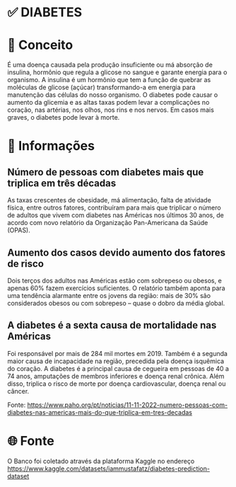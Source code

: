 # ✅ DIABETES

# 📖 Conceito

É uma doença causada pela produção insuficiente ou má absorção de insulina, hormônio que regula a glicose no sangue e garante energia para o organismo. A insulina é um hormônio que tem a função de quebrar as moléculas de glicose (açúcar) transformando-a em energia para manutenção das células do nosso organismo. O diabetes pode causar o aumento da glicemia e as altas taxas podem levar a complicações no coração, nas artérias, nos olhos, nos rins e nos nervos. Em casos mais graves, o diabetes pode levar à morte.

# 🧾 Informações

## Número de pessoas com diabetes mais que triplica em três décadas 

As taxas crescentes de obesidade, má alimentação, falta de atividade física, entre outros fatores, contribuíram para mais que triplicar o número de adultos que vivem com diabetes nas Américas nos últimos 30 anos, de acordo com novo relatório da Organização Pan-Americana da Saúde (OPAS).

## Aumento dos casos devido aumento dos fatores de risco

Dois terços dos adultos nas Américas estão com sobrepeso ou obesos, e apenas 60% fazem exercícios suficientes. O relatório também aponta para uma tendência alarmante entre os jovens da região: mais de 30% são considerados obesos ou com sobrepeso – quase o dobro da média global.

## A diabetes é a sexta causa de mortalidade nas Américas

Foi responsável por mais de 284 mil mortes em 2019. Também é a segunda maior causa de incapacidade na região, precedida pela doença isquêmica do coração. A diabetes é a principal causa de cegueira em pessoas de 40 a 74 anos, amputações de membros inferiores e doença renal crônica. Além disso, triplica o risco de morte por doença cardiovascular, doença renal ou câncer.

Fonte: https://www.paho.org/pt/noticias/11-11-2022-numero-pessoas-com-diabetes-nas-americas-mais-do-que-triplica-em-tres-decadas

# 🌐 Fonte

O Banco foi coletado através da plataforma Kaggle no endereço https://www.kaggle.com/datasets/iammustafatz/diabetes-prediction-dataset
